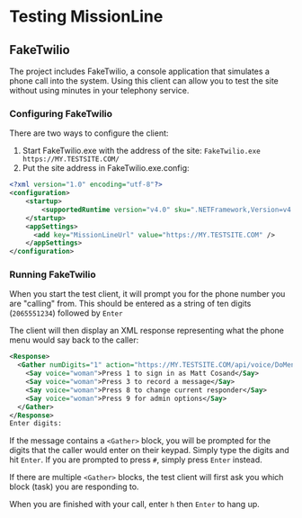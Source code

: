 # Testing MissionLine

## FakeTwilio
The project includes FakeTwilio, a console application that simulates a phone call into the system. Using  this client can allow you to test the site without using minutes in your telephony service.


### Configuring FakeTwilio
There are two ways to configure the client:
1. Start FakeTwilio.exe with the address of the site: `FakeTwilio.exe https://MY.TESTSITE.COM/`
2. Put the site address in FakeTwilio.exe.config:
```xml
<?xml version="1.0" encoding="utf-8"?>
<configuration>
    <startup> 
        <supportedRuntime version="v4.0" sku=".NETFramework,Version=v4.6"/>
    </startup>
	<appSettings>
	  <add key="MissionLineUrl" value="https://MY.TESTSITE.COM" />
	</appSettings>
</configuration>
```

### Running FakeTwilio
When you start the test client, it will prompt you for the phone number you are "calling" from. This should be entered as a string of ten digits (`2065551234`) followed by `Enter`

The client will then display an XML response representing what the phone menu would say back to the caller:
```xml
<Response>
  <Gather numDigits="1" action="https://MY.TESTSITE.COM/api/voice/DoMenu?" timeout="10">
    <Say voice="woman">Press 1 to sign in as Matt Cosand</Say>
    <Say voice="woman">Press 3 to record a message</Say>
    <Say voice="woman">Press 8 to change current responder</Say>
    <Say voice="woman">Press 9 for admin options</Say>
  </Gather>
</Response>
Enter digits:
```

If the message contains a `<Gather>` block, you will be prompted for the digits that the caller would enter on their keypad. Simply type the digits and hit `Enter`. If you are prompted to press `#`, simply press `Enter` instead.

If there are multiple `<Gather>` blocks, the test client will first ask you which block (task) you are responding to.

When you are finished with your call, enter `h` then `Enter` to hang up.